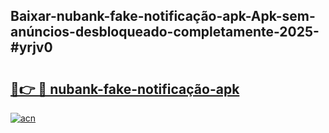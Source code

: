 ## Baixar-nubank-fake-notificação-apk-Apk-sem-anúncios-desbloqueado-completamente-2025-#yrjv0

# <h2><a href="https://ainizakaria.my?title=nubank-fake-notificação-apk&ref=22M">🔗👉 🔴 nubank-fake-notificação-apk</a></h2>

[![acn](https://github.com/user-attachments/assets/0f9c940e-d8b0-45ae-aac7-cd30a18b3e1c)](https://ainizakaria.my?title=nubank-fake-notificação-apk&ref=22M)

